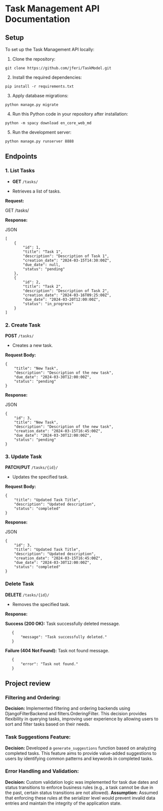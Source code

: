 
# Task Management API Documentation

## Setup

To set up the Task Management API locally:

1. Clone the repository:

`git clone https://github.com/jferi/TaskModel.git`

2. Install the required dependencies:

`pip install -r requirements.txt`

3. Apply database migrations:

`python manage.py migrate`

4. Run this Python code in your repository after installation:

`python -m spacy download en_core_web_md`

5. Run the development server:

`python manage.py runserver 8888`




## Endpoints

### 1. List Tasks

- **GET** `/tasks/`

- Retrieves a list of tasks.

**Request:**

GET /tasks/

**Response:**

 JSON
 
    [
        {
            "id": 1,
            "title": "Task 1",
            "description": "Description of Task 1",
            "creation_date": "2024-03-15T14:30:00Z",
            "due_date": null,
            "status": "pending"
        },
        {
            "id": 2,
            "title": "Task 2",
            "description": "Description of Task 2",
            "creation_date": "2024-03-16T09:25:00Z",
            "due_date": "2024-03-20T12:00:00Z",
            "status": "in_progress"
        }
    ]


### 2. Create Task

**POST** `/tasks/`

- Creates a new task.

**Request Body:**



```
{
    "title": "New Task",
    "description": "Description of the new task",
    "due_date": "2024-03-30T12:00:00Z",
    "status": "pending"
}
```

**Response:**

JSON
```
{
	"id": 3,
	"title": "New Task",
	"description": "Description of the new task",
	"creation_date": "2024-03-15T16:45:00Z",
	"due_date": "2024-03-30T12:00:00Z",
	"status": "pending"
}
```

### 3. Update Task

**PATCH/PUT** `/tasks/{id}/`

- Updates the specified task.

**Request Body:**

```
{
    "title": "Updated Task Title",
    "description": "Updated description",
    "status": "completed"
}
```

**Response:**

JSON

```
{
    "id": 3,
    "title": "Updated Task Title",
    "description": "Updated description",
    "creation_date": "2024-03-15T16:45:00Z",
    "due_date": "2024-03-30T12:00:00Z",
    "status": "completed"
}
```

   ### Delete Task

   **DELETE** `/tasks/{id}/`

   - Removes the specified task.

   **Response:**

   **Success (200 OK):** Task successfully deleted message.

       {
           "message": "Task successfully deleted."
       }

   **Failure (404 Not Found):** Task not found message.

       {
           "error": "Task not found."
       }

   ## Project review

   ### Filtering and Ordering:
   **Decision:** Implemented filtering and ordering backends using DjangoFilterBackend and filters.OrderingFilter. This decision provides flexibility in querying tasks, improving user experience by allowing users to sort and filter tasks based on their needs.

   ### Task Suggestions Feature:
   **Decision:** Developed a `generate_suggestions` function based on analyzing completed tasks. This feature aims to provide value-added suggestions to users by identifying common patterns and keywords in completed tasks.

   ### Error Handling and Validation:
   **Decision:** Custom validation logic was implemented for task due dates and status transitions to enforce business rules (e.g., a task cannot be due in the past, certain status transitions are not allowed).
   **Assumption:** Assumed that enforcing these rules at the serializer level would prevent invalid data entries and maintain the integrity of the application state.
